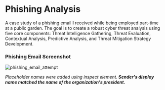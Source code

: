 # Phishing Analysis
A case study of a phishing email I received while being employed part-time at a public garden. The goal is to create a robust cyber threat analysis using five core components: Threat Intelligence Gathering, Threat Evaluation, Contextual Analysis, Predictive Analysis, and Threat Mitigation Strategy Development.

### Phishing Email Screenshot
![phishing_email_attempt](https://github.com/user-attachments/assets/9e785f7b-33c4-4979-ad0f-ae7dcec81799)

*Placeholder names were added using inspect element.* ***Sender's display name matched the name of the organization's president.***
